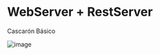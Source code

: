 # WebServer + RestServer

Cascarón Básico

![image](https://user-images.githubusercontent.com/55843284/118058256-c8f7a200-b35b-11eb-9719-9dea76521fb4.png)
